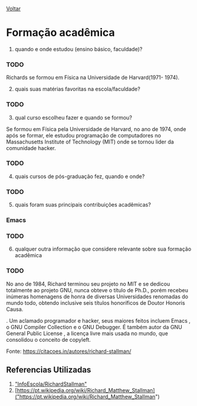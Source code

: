 [Voltar](intro.md)

Formação acadêmica
====



1. quando e onde estudou (ensino básico, faculdade)?
### TODO
Richards se formou em Física na Universidade de Harvard(1971- 1974).

2. quais suas matérias favoritas na escola/faculdade?
### TODO

3. qual curso escolheu fazer e quando se formou?

Se formou em Física pela Universidade de Harvard, no ano de 1974, onde após se formar, ele estudou programação de computadores no Massachusetts Institute of Technology (MIT) onde se tornou lider da comunidade hacker.

### TODO
4. quais cursos de pós-graduação fez, quando e onde?
### TODO
5. quais foram suas principais contribuições acadêmicas?
### Emacs


### TODO
6. qualquer outra informação que considere relevante sobre sua formação acadêmica
### TODO

No ano de 1984, Richard terminou seu projeto no MIT e se dedicou totalmente ao projeto GNU, nunca obteve o título de Ph.D., porém recebeu inúmeras homenagens de honra de diversas Universidades renomadas do mundo todo, obtendo inclusive seis títulos honoríficos de Doutor Honoris Causa.


. Um aclamado programador e hacker, seus maiores feitos incluem Emacs , o GNU Compiler Collection e o GNU Debugger. É também autor da GNU General Public License , a licença livre mais usada no mundo, que consolidou o conceito de copyleft.




Fonte: https://citacoes.in/autores/richard-stallman/





## Referencias Utilizadas
1. ["InfoEscola/RichardStallman"]("https://www.infoescola.com/biografias/richard-stallman/")
2. [https://pt.wikipedia.org/wiki/Richard_Matthew_Stallman]("https://pt.wikipedia.org/wiki/Richard_Matthew_Stallman")